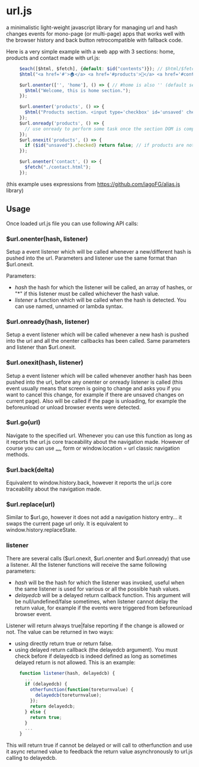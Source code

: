 # url.js
a minimalistic light-weight javascript library for managing url and hash changes events for mono-page (or multi-page) apps that works well with the browser history and back button retrocompatible with fallback code.

Here is a very simple example with a web app with 3 sections: home, products and contact made with url.js:

```javascript
     $each([$html, $fetch], {default: $id("contents")}); // $html/$fetch def outputs to #contents
     $html("<a href='#'>🏠</a> <a href='#products'>🛒</a> <a href='#contact'>📩</a>", $id("menu"));

     $url.onenter(['', 'home'], () => { // #home is also '' (default section)
       $html("Welcome, this is home section.");
     });

     $url.onenter('products', () => {
       $html("Products section. <input type='checkbox' id='unsaved' checked> Unsaved changes");
     });
     $url.onready('products', () => {
       // use onready to perform some task once the section DOM is completely ready, if necessary...
     });
     $url.onexit('products', () => {
       if ($id("unsaved").checked) return false; // if products are not saved avoid page change
     });

     $url.onenter('contact', () => {
       $fetch("./contact.html");
     });
```
(this example uses expressions from https://github.com/iagoFG/alias.js library)

## Usage

Once loaded url.js file you can use following API calls:

### $url.onenter(hash, listener)

Setup a event listener which will be called whenever a new/different hash is pushed into the url. Parameters and listener use the same format than $url.onexit.

   Parameters:
   * _hash_ the hash for which the listener will be called, an array of hashes, or "\*" if this listener must be called whichever the hash value.
   * _listener_ a function which will be called when the hash is detected. You can use named, unnamed or lambda syntax.
 
### $url.onready(hash, listener)

Setup a event listener which will be called whenever a new hash is pushed into the url and all the onenter callbacks has been called. Same parameters and listener than $url.onexit.

### $url.onexit(hash, listener)

Setup a event listener which will be called whenever another hash has been pushed into the url, before any onenter or onready listener is called (this event usually means that screen is going to change and asks you if you want to cancel this change, for example if there are unsaved changes on current page). Also will be called if the page is unloading, for example the beforeunload or unload browser events were detected.

### $url.go(url)

Navigate to the specified url. Whenever you can use this function as long as it reports the url.js core traceability about the navigation made. However of course you can use <a href="url">...</a>, form or window.location = url classic navigation methods.

### $url.back(delta)

Equivalent to window.history.back, however it reports the url.js core traceability about the navigation made.

### $url.replace(url)

Similar to $url.go, however it does not add a navigation history entry... it swaps the current page url only. It is equivalent to window.history.replaceState.

### listener

There are several calls ($url.onexit, $url.onenter and $url.onready) that use a listener. All the listener functions will receive the same following parameters:
 * _hash_ will be the hash for which the listener was invoked, useful when the same listener is used for various or all the possible hash values.
 * _delayedcb_ will be a delayed return callback function. This argument will be null/undefined/false sometimes, when listener cannot delay the return value, for example if the events were triggered from beforeunload browser event.

Listener will return always true|false reporting if the change is allowed or not. The value can be returned in two ways:
 * using directly return true or return false.
 * using delayed return callback (the delayedcb argument). You must check before if delayedcb is indeed defined as long as sometimes delayed return is not allowed. This is an example:

```javascript
     function listener(hash, delayedcb) {
       ...
       if (delayedcb) {
         otherfunction(function(toreturnvalue) {
           delayedcb(toreturnvalue);
         });
         return delayedcb;
       } else {
         return true;
       }
       ...
     }
```
This will return true if cannot be delayed or will call to otherfunction and use it async returned value to feedback the return value asynchronously to url.js calling to delayedcb.

